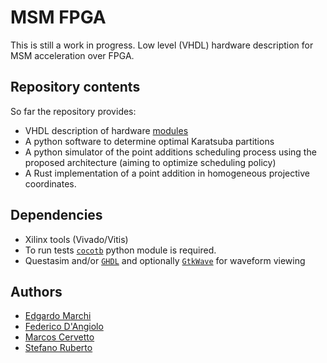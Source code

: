 # MSM FPGA

This is still a work in progress.
Low level (VHDL) hardware description for MSM acceleration over FPGA.

## Repository contents

So far the repository provides:

* VHDL description of hardware [modules](hdl/README.md)
* A python software to determine optimal Karatsuba partitions
* A python simulator of the point additions scheduling process using the proposed architecture (aiming to optimize scheduling policy)
* A Rust implementation of a point addition in homogeneous projective coordinates.

## Dependencies
* Xilinx tools (Vivado/Vitis)
* To run tests [```cocotb```](https://www.cocotb.org/) python module is required.
* Questasim and/or [```GHDL```](https://github.com/ghdl/ghdl) and optionally [```GtkWave```](https://github.com/gtkwave/gtkwave) for waveform viewing

## Authors
* [Edgardo Marchi](https://github.com/edgardomarchi)
* [Federico D'Angiolo](https://github.com/fgdangiolo)
* [Marcos Cervetto](https://github.com/twint)
* [Stefano Ruberto](https://github.com/stefmr)
